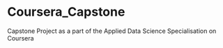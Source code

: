 # Coursera_Capstone
Capstone Project as a part of the Applied Data Science Specialisation on Coursera
